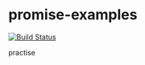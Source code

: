 # promise-examples

[![Build Status](https://travis-ci.org/persistcoding/promise-examples.svg?branch=master)](https://travis-ci.org/persistcoding/promise-examples)


practise
